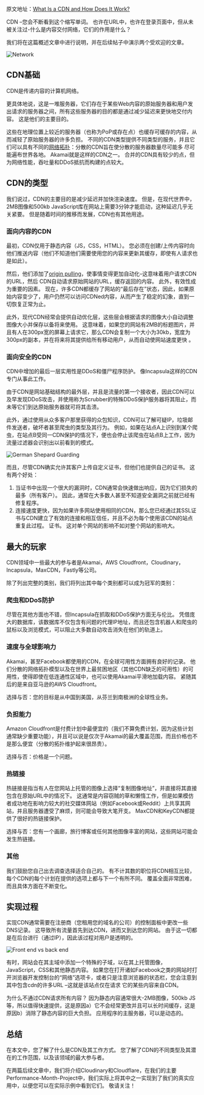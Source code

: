 原文地址：[What Is a CDN and How Does It Work?](https://www.sitepoint.com/what-is-a-cdn-and-how-does-it-work/)

CDN –您会不断看到这个缩写单词。 也许在URL中，也许在登录页面中，但从未被关注过-什么是内容交付网络，它们的作用是什么？

我们将在这篇概述文章中进行说明，并在后续帖子中演示两个受欢迎的文章。

![Network](https://uploads.sitepoint.com/wp-content/uploads/2017/10/1509315406network-1989146_640.png)

## CDN基础
CDN是传递内容的计算机网络。

更具体地说，这是一堆服务器，它们存在于某些Web内容的原始服务器和用户发出请求的服务器之间，所有这些服务器的目的都是通过减少延迟来更快地交付内容。 这是他们的主要目的。

这些在地理位置上较近的服务器（也称为PoP或存在点）也缓存可缓存的内容，从而减轻了原始服务器的许多负担。 不同的CDN类型提供不同类型的服务，并且它们可以具有不同的[网络拓扑](http://www.doc.ic.ac.uk/~mz4615/)：分散的CDN旨在使分散的服务器数量尽可能多 尽可能遍布世界各地。 Akamai就是这样的CDN之一。 合并的CDN具有较少的点，但为网络性能，吞吐量和DDoS抵抗而构建的点较大。

## CDN的类型
我们说过，CDN的主要目的是减少延迟并加快渲染速度。 但是，在现代世界中，2MB图像和500kb JavaScript库在网站上需要3分钟才能启动，这种延迟几乎无关紧要。 但是随着时间的推移而发展，CDN也有其他用途。

### 面向内容的CDN

最初，CDN仅用于静态内容（JS，CSS，HTML）。 您必须在创建/上传内容时向他们推送内容（他们不知道他们需要使用您的内容来更新其缓存，即使有人请求也是如此）。

然后，他们添加了[origin pulling](https://knowledgelayer.softlayer.com/faq/how-does-origin-pull-work)，使事情变得更加自动化–这意味着用户请求CDN的URL，然后 CDN自动请求原始网站的URL，缓存返回的内容。 此外，有效性成为重要的因素。 现在，许多CDN都缓存了网站的“最后存在”状态，因此，如果原始内容变少了，用户仍然可以访问CDNed内容，从而产生了稳定的幻象，直到一切恢复正常为止。

此外，现代CDN经常会提供自动优化层，这些层会根据请求的图像大小自动调整图像大小并保存以备将来使用。 这意味着，如果您的网站有2MB的标题图片，并且有人在300px宽的屏幕上请求它，那么CDN会复制一个大小为30kb，宽度为300px的副本，并在将来将其提供给所有移动用户，从而自动使网站速度更快 。

### 面向安全的CDN
CDN中增加的最后一层实用性是DDoS和僵尸程序防护。 像Incapsula这样的CDN专门从事此工作。

由于CDN是网站基础结构的最外层，并且是流量的第一个接收者，因此CDN可以及早发现DDoS攻击，并使用称为Scrubber的特殊DDoS保护服务器将其阻止，而未等它们到达原始服务器就可将其击溃。

此外，通过使用从众多客户那里获得的众包知识，CDN可以了解可疑IP，垃圾邮件发送者，破坏者甚至爬虫的类型及其行为。 例如，如果在站点A上识别到某个爬虫，在站点B受同一CDN保护的情况下，便也会停止该爬虫在站点B上工作，因为流量过滤器会识别出以前看到的模式。

![German Shepard Guarding](https://uploads.sitepoint.com/wp-content/uploads/2017/10/1509315571german-shepherd-166972_640.jpg)

而且，尽管CDN确实允许其客户上传自定义证书，但他们也提供自己的证书。 这有两个好处：

1. 当证书中出现一个很大的漏洞时，CDN通常会快速做出响应，因为它们损失的最多（所有客户）。 因此，通常在大多数人甚至不知道安全漏洞之前就已经有修复程序。
2. 连接速度更快，因为如果许多网站使用相同的CDN，那么您已经通过其SSL证书与CDN建立了有效的连接和相互信任，并且不必为每个使用该CDN的站点重复此过程。 证书。 这对单个网站的影响不如对整个网站的影响大。

## 最大的玩家
CDN领域中一些最大的参与者是Akamai，AWS Cloudfront，Cloudinary，Incapsula，MaxCDN，Fastly等公司。

除了列出完整的类别，我们将列出其中每个类别都可以成为冠军的类别：

### 爬虫和DDoS防护
尽管在其他方面也不错，但Incapsula在抓取和DDoS保护方面无与伦比。 凭借庞大的数据库，该数据库不仅包含有问题的代理IP地址，而且还包含机器人和爬虫的鼠标以及浏览模式，可以阻止大多数自动攻击消失在他们的轨道上。

### 速度与全球影响力
Akamai，甚至Facebook都使用的CDN，在全球可用性方面拥有良好的记录。 他们分散的网络拓扑模型以及在世界上最贫困地区（其他CDN缺乏的可用性）的可用性，使得即使在低连通性区域中，也可以使用Akamai平滑地加载内容。 紧随其后的是来自亚马逊的AWS Cloudfront。

选择与否：您的目标是从中国到美国，从芬兰到南极洲的全球性业务。

### 负担能力
Amazon Cloudfront是付费计划中最便宜的（我们不算免费计划，因为这些计划通常缺少重要功能），并且可以说是仅次于Akamai的最大覆盖范围，而且价格也不是那么便宜（分散的拓扑维护起来很昂贵）。

选择与否：价格是一个问题。

### 热链接
热链接是指当有人在您网站上托管的图像上选择“复制图像地址”，并直接将其直接包含在原始URL中的情况下。 这通常是内容窃贼的草和懒惰工作，但是如果模仿者成功地在影响力较大的社交媒体网站（例如Facebook或Reddit）上共享其网站，并且服务器遭受了麻烦，则可能会导致大笔开支。 MaxCDN和KeyCDN都提供了很好的热链接保护。

选择与否：您有一个画廊，旅行博客或任何其他图像丰富的网站，这些网站可能会发生热链接。

### 其他
我们鼓励您自己出去调查选择适合自己的。 有不计其数的职位将CDN相互比较，每个CDN的每个计划在提供的选项上都与下一个有所不同。 覆盖全面非常困难，而且具体方面在不断变化。

## 实现过程
实现CDN通常需要在注册商（您租用您的域名的公司）的控制面板中更改一些DNS记录。 这导致所有流量首先到达CDN，进而又到达您的网站。 由于这一切都是在后台进行（通过IP），因此该过程对用户是透明的。

![Front end vs back end](https://uploads.sitepoint.com/wp-content/uploads/2017/10/1509315728a1443ce742af309856b66e2d1777bd9d-coding-programming.jpg)

有时，网站会在其主域中添加一个特殊的子域，以在其上托管图像，JavaScript，CSS和其他静态内容。 如果您在打开诸如Facebook之类的网站时打开浏览器开发控制台的“网络”选项卡，或者只是注意浏览器的状态栏，您会注意到其中包含cdn的许多URL –这就是该站点仅在请求 它的某些内容来自CDN。

为什么不通过CDN请求所有内容？ 因为静态内容通常很大-2MB图像，500kb JS等，所以值得快速提供，这是原因a）它不会经常更改并且可以长时间缓存，这是原因b）消除了静态内容的巨大负担。 应用程序的主服务器，可以是动态的。

## 总结
在本文中，您了解了什么是CDN及其工作方式。 您了解了CDN的不同类型及其潜在的工作范围，以及该领域的最大参与者。

在两篇后续文章中，我们将介绍Cloudinary和Cloudflare，在我们的主要Performance-Month-Project中，我们实际上将其中之一实现到了我们的真实应用中，以便您可以在实际示例中看到它们。 敬请关注！